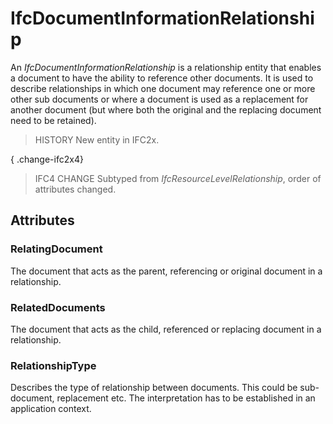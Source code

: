 # IfcDocumentInformationRelationship

An _IfcDocumentInformationRelationship_ is a relationship entity that enables a document to have the ability to reference other documents. It is used to describe relationships in which one document may reference one or more other sub documents or where a document is used as a replacement for another document (but where both the original and the replacing document need to be retained).
<!-- end of short definition -->

> HISTORY New entity in IFC2x.

{ .change-ifc2x4}
> IFC4 CHANGE Subtyped from _IfcResourceLevelRelationship_, order of attributes changed.

## Attributes

### RelatingDocument
The document that acts as the parent, referencing or original document in a relationship.

### RelatedDocuments
The document that acts as the child, referenced or replacing document in a relationship.

### RelationshipType
Describes the type of relationship between documents. This could be sub-document, replacement etc. The interpretation has to be established in an application context.
